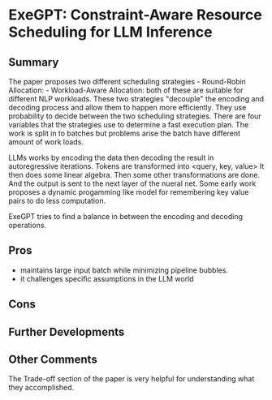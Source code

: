 # ExeGPT: Constraint-Aware Resource Scheduling for LLM Inference

## Summary
The paper proposes two different scheduling strategies - Round-Robin
Allocation: - Workload-Aware Allocation: both of these are suitable for
different NLP workloads.
These two strategies "decouple" the encoding and decoding process and allow them to happen more efficiently.
They use probability to decide between the two scheduling strategies.
There are four variables that the strategies use to determine a fast execution plan.
The work is split in to batches but problems arise the batch have different amount of work loads.

LLMs works by encoding the data then decoding the result in autoregressive iterations.
Tokens are transformed into <query, key, value>
It then does some linear algebra.
Then some other transformations are done.
And the output is sent to the next layer of the nueral net.
Some early work proposes a dynamic progamming like model for remembering key value pairs to do less computation.

ExeGPT tries to find a balance in between the encoding and decoding operations.

## Pros
- maintains large input batch while minimizing pipeline bubbles.
- it challenges specific assumptions in the LLM world

## Cons


## Further Developments

## Other Comments
The Trade-off section of the paper is very helpful for understanding what they accomplished.

